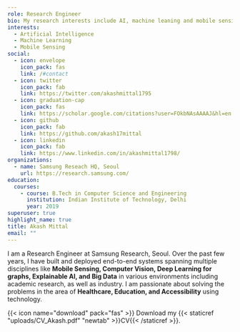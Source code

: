 ```yaml
---
role: Research Engineer
bio: My research interests include AI, machine leaning and mobile sensing.
interests:
  - Artificial Intelligence
  - Machine Learning
  - Mobile Sensing
social:
  - icon: envelope
    icon_pack: fas
    link: /#contact
  - icon: twitter
    icon_pack: fab
    link: https://twitter.com/akashmittal1795
  - icon: graduation-cap
    icon_pack: fas
    link: https://scholar.google.com/citations?user=FOkbNAsAAAAJ&hl=en
  - icon: github
    icon_pack: fab
    link: https://github.com/akash17mittal
  - icon: linkedin
    icon_pack: fab
    link: https://www.linkedin.com/in/akashmittal1798/
organizations:
  - name: Samsung Reseach HQ, Seoul
    url: https://research.samsung.com/
education:
  courses:
    - course: B.Tech in Computer Science and Engineering
      institution: Indian Institute of Technology, Delhi
      year: 2019
superuser: true
highlight_name: true
title: Akash Mittal
email: ""
---
```

I am a Research Engineer at Samsung Research, Seoul. Over the past few years, I have built and deployed end-to-end systems spanning multiple disciplines like **Mobile Sensing, Computer Vision, Deep Learning for graphs, Explainable AI, and Big Data** in various environments including academic research, as well as industry. I am passionate about solving the problems in the area of **Healthcare, Education, and Accessibility** using technology.

{{< icon name="download" pack="fas" >}} Download my {{< staticref "uploads/CV_Akash.pdf" "newtab" >}}CV{{< /staticref >}}.
